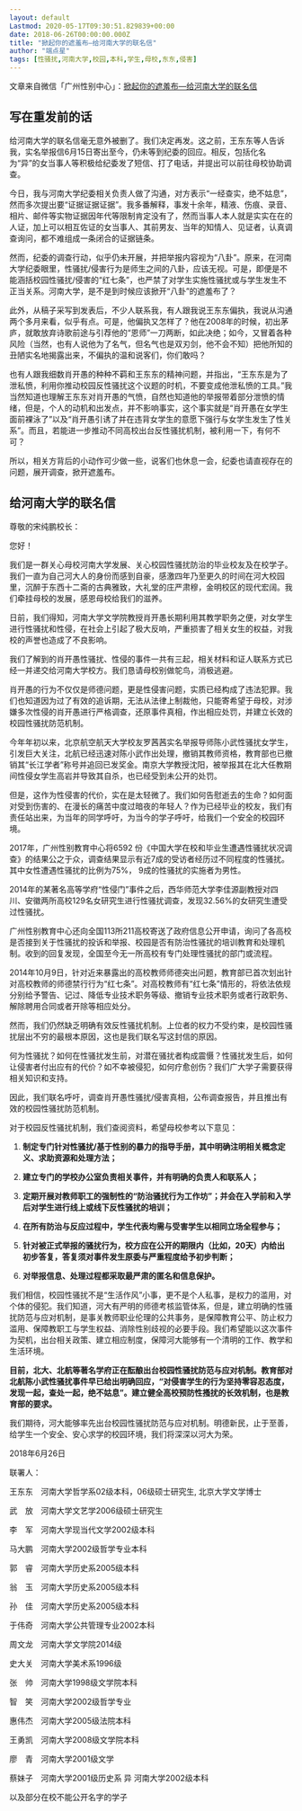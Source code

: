 ```yaml
---
layout: default
Lastmod: 2020-05-17T09:30:51.829839+00:00
date: 2018-06-26T00:00:00.000Z
title: "掀起你的遮羞布—给河南大学的联名信"
author: "端点星"
tags: [性骚扰,河南大学,校园,本科,学生,母校,东东,侵害]
---
```


文章来自微信「广州性别中心」：[掀起你的遮羞布—给河南大学的联名信](https://mp.weixin.qq.com/s/yuBjqU8IObV5mzHuRH5XQg)

写在重发前的话
-------

给河南大学的联名信毫无意外被删了。我们决定再发。这之前，王东东等人告诉我，实名举报信6月15日寄出至今，仍未等到纪委的回应。相反，包括化名为“异”的女当事人等积极给纪委发了短信、打了电话，并提出可以前往母校协助调查。

今日，我与河南大学纪委相关负责人做了沟通，对方表示“一经查实，绝不姑息”，然而多次提出要“证据证据证据”。我多番解释，事发十余年，精液、伤痕、录音、相片、邮件等实物证据因年代等限制肯定没有了，然而当事人本人就是实实在在的人证，加上可以相互佐证的女当事人、其前男友、当年的知情人、见证者，认真调查询问，都不难组成一条闭合的证据链条。

然而，纪委的调查行动，似乎仍未开展，并把举报内容视为“八卦”。原来，在河南大学纪委眼里，性骚扰/侵害行为是师生之间的八卦，应该无视。可是，即便是不能涵括校园性骚扰/侵害的“红七条”，也严禁了对学生实施性骚扰或与学生发生不正当关系。河南大学，是不是到时候应该掀开“八卦”的遮羞布了？

此外，从稿子采写到发表后，不少人联系我，有人跟我说王东东偏执，我说从沟通两个多月来看，似乎有点。可是，他偏执又怎样了？他在2008年的时候，初出茅庐，就敢放弃诗歌前途与引荐他的“恩师”一刀两断，如此决绝；如今，又冒着各种风险（当然，也有人说他为了名气，但名气也是双刃剑，他不会不知）把他所知的丑陋实名地揭露出来，不偏执的温和说客们，你们敢吗？

也有人跟我细数肖开愚的种种不羁和王东东的精神问题，并指出，“王东东是为了泄私愤，利用你推动校园反性骚扰这个议题的时机，不要变成他泄私愤的工具。”我当然知道也理解王东东对肖开愚的气愤，自然也知道他的举报带着部分泄愤的情绪，但是，个人的动机和出发点，并不影响事实，这个事实就是“肖开愚在女学生面前裸泳了”以及“肖开愚引诱了并在违背女学生的意愿下强行与女学生发生了性关系”。而且，若能进一步推动不同高校出台反性骚扰机制，被利用一下，有何不可？

所以，相关方背后的小动作可少做一些，说客们也休息一会，纪委也请直视存在的问题，展开调查，掀开遮羞布。

给河南大学的联名信
---------

尊敬的宋纯鹏校长：

您好！

我们是一群关心母校河南大学发展、关心校园性骚扰防治的毕业校友及在校学子。我们一直为自己河大人的身份而感到自豪，感激四年乃至更久的时间在河大校园里，沉醉于东西十二斋的古典雅致，大礼堂的庄严肃穆，金明校区的现代宏阔。我们牵挂母校的发展，感恩母校给我们的滋养。

日前，我们得知，河南大学文学院教授肖开愚长期利用其教学职务之便，对女学生进行性骚扰和性侵，在社会上引起了极大反响，严重损害了相关女生的权益，对我校的声誉也造成了不良影响。

我们了解到的肖开愚性骚扰、性侵的事件一共有三起，相关材料和证人联系方式已经一并递交给河南大学校方。我们恳请母校别做鸵鸟，消极逃避。

肖开愚的行为不仅仅是师德问题，更是性侵害问题，实质已经构成了违法犯罪。我们也知道因为过了有效的追诉期，无法从法律上制裁他，只能寄希望于母校，对涉嫌多次性侵的肖开愚进行严格调查，还原事件真相，作出相应处罚，并建立长效的校园性骚扰防范机制。

今年年初以来，北京航空航天大学校友罗茜茜实名举报导师陈小武性骚扰女学生，引发巨大关注，北航已经迅速对陈小武作出处理，撤销其教师资格，教育部也已撤销其“长江学者”称号并追回已发奖金。南京大学教授沈阳，被举报其在北大任教期间性侵女学生高岩并导致其自杀，也已经受到未公开的处罚。

但是，这作为性侵害的代价，实在是太轻微了。我们如何告慰逝去的生命？如何面对受到伤害的、在漫长的痛苦中度过暗夜的年轻人？作为已经毕业的校友，我们有责任站出来，为当年的同学呼吁，为当今的学子呼吁，给我们一个安全的校园环境。

2017年，广州性别教育中心将6592 份《中国大学在校和毕业生遭遇性骚扰状况调查》的结果公之于众，调查结果显示有近7成的受访者经历过不同程度的性骚扰。其中女性遭遇性骚扰的比例为75%， 9成的性骚扰的实施者为男性。

2014年的某著名高等学府“性侵门”事件之后，西华师范大学李佳源副教授对四川、安徽两所高校129名女研究生进行性骚扰调查，发现32.56%的女研究生遭受过性骚扰。

广州性别教育中心还向全国113所211高校寄送了政府信息公开申请，询问了各高校是否接到关于性骚扰的投诉和举报、校园是否有防治性骚扰的培训教育和处理机制。收到的回复发现，全国至今无一所高校有专门处理性骚扰的部门或流程。

2014年10月9日，针对近来暴露出的高校教师师德突出问题，教育部已首次划出针对高校教师的师德禁行行为“红七条”。对高校教师有“红七条”情形的，将依法依规分别给予警告、记过、降低专业技术职务等级、撤销专业技术职务或者行政职务、解除聘用合同或者开除等相应处分。

然而，我们仍然缺乏明确有效反性骚扰机制。上位者的权力不受约束，是校园性骚扰层出不穷的最根本原因，这也是我们联名写这封信的原因。

何为性骚扰？如何在性骚扰发生前，对潜在骚扰者构成震慑？性骚扰发生后，如何让侵害者付出应有的代价？如不幸被侵犯，如何疗愈创伤？我们广大学子需要获得相关知识和支持。

因此，我们联名呼吁，调查肖开愚性骚扰/侵害真相，公布调查报告，并且推出有效的校园性骚扰防范机制。

对于校园反性骚扰机制，我们查阅资料，希望母校参考以下意见：

1.  **制定专门针对性骚扰/基于性别的暴力的指导手册，其中明确注明相关概念定义、求助资源和处理方法；**
    
2.  **建立专门的学校办公室负责相关事件，并有明确的负责人和联系人；**
    
3.  **定期开展对教师职工的强制性的“防治骚扰行为工作坊”；并会在入学前和入学后对学生进行线上或线下反性骚扰的培训；**
    
4.  **在所有防治与反应过程中，学生代表均需与受害学生以相同立场全程参与；**
    
5.  **针对被正式举报的骚扰行为，校方应在公开的期限内（比如，20天）内给出初步答复，答复须对事件发生原委与严重程度给予初步判断；**
    
6.  **对举报信息、处理过程都采取最严肃的匿名和信息保护。**
    

我们相信，校园性骚扰不是“生活作风”小事，更不是个人私事，是权力的滥用，对个体的侵犯。我们知道，河大有严明的师德考核监管体系，但是，建立明确的性骚扰防范与应对机制，是事关教师职业伦理的公共事务，是保障教育公平、防止权力滥用、保障教职工与学生权益、消除性别歧视的必要手段。我们希望能以这次事件为契机，出台相关政策、建立相应制度，保障河大能够有一个清明的工作、教学和生活环境。

**目前，北大、北航等著名学府正在酝酿出台校园性骚扰防范与应对机制。教育部对北航陈小武性骚扰事件早已给出明确回应，“对侵害学生的行为坚持零容忍态度，发现一起，查处一起，绝不姑息”。建立健全高校预防性搔扰的长效机制，也是教育部的要求。**

我们期待，河大能够率先出台校园性骚扰防范与应对机制。明德新民，止于至善，给学生一个安全、安心求学的校园环境，我们将深深以河大为荣。

2018年6月26日

联署人：

王东东　河南大学哲学系02级本科，06级硕士研究生, 北京大学文学博士

武　放　河南大学文艺学2006级硕士研究生

李　军　河南大学现当代文学2002级本科

马大鹏　河南大学2002级哲学专业本科

郭　睿　河南大学历史系2005级本科

翁　玉　河南大学历史系2005级本科

孙　佳　河南大学历史系2005级本科

于伟奇　河南大学公共管理专业2002本科

周文龙　河南大学文学院2014级

史大关　河南大学美术系1996级

张　帅　河南大学1998级文学院本科

智　笑　河南大学2002级哲学专业

惠伟杰　河南大学2005级法院本科

王勇凯　河南大学2008级文学院本科

廖　青　河南大学2001级文学

蔡妹子　河南大学2001级历史系 异 河南大学2002级本科

以及部分在校不能公开名字的学子

